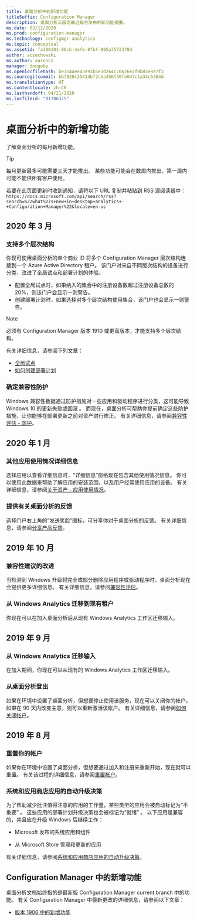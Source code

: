 ```yaml
---
title: 桌面分析中的新增功能
titleSuffix: Configuration Manager
description: 桌面分析云服务最近每月发布的新功能摘要。
ms.date: 03/12/2020
ms.prod: configuration-manager
ms.technology: configmgr-analytics
ms.topic: conceptual
ms.assetid: fa300181-86cb-4afe-8fbf-895a7572378d
author: aczechowski
ms.author: aaroncz
manager: dougeby
ms.openlocfilehash: be314aee43e93b5e3d264c70626e2f0b85e8e7f3
ms.sourcegitcommit: bbf820c35414bf2cba356f30fe047c1a34c5384d
ms.translationtype: HT
ms.contentlocale: zh-CN
ms.lasthandoff: 04/21/2020
ms.locfileid: "81706375"
---
```

# <a name="whats-new-in-desktop-analytics"></a>桌面分析中的新增功能

了解桌面分析的每月新增功能。

> [!TIP]
> 每月更新最多可能需要三天才能推出。 某些功能可能会在数周内推出，第一周内可能不能供所有客户使用。

若要在此页面更新时收到通知，请将以下 URL 复制并粘贴到 RSS 源阅读器中：`https://docs.microsoft.com/api/search/rss?search=%22what%27s+new+in+desktop+analytics+-+Configuration+Manager%22&locale=en-us`
<!-- a locale is required for the RSS search string -->

## <a name="march-2020"></a>2020 年 3 月

### <a name="support-for-multiple-hierarchies"></a>支持多个层次结构

<!-- 4814075, 6079184 -->

你现可使用桌面分析的单个商业 ID 将多个 Configuration Manager 层次结构连接到一个 Azure Active Directory 租户。 该门户对来自不同层次结构的设备进行分类，改进了全局试点和部署计划的体验。

- 配置全局试点时，如果纳入的集合中的注册设备数超过注册设备总数的 20%，则该门户会显示一则警告。
- 创建部署计划时，如果选择对多个层次结构使用集合，该门户也会显示一则警告。

> [!NOTE]
> 必须有 Configuration Manager 版本 1910 或更高版本，才能支持多个层次结构。

有关详细信息，请参阅下列文章：

- [全局试点](deploy-pilot.md#bkmk_GlobalPilot)
- [如何创建部署计划](create-deployment-plans.md)

### <a name="identify-compatibility-safeguards"></a>确定兼容性防护

<!-- 5746559 -->

Windows 兼容性数据通过防护措施对一些应用和驱动程序进行分类，这可能导致 Windows 10 的更新失败或回滚  。 而现在，桌面分析可帮助你提前确定这些防护措施，让你能够在部署更新之前对资产进行修正。 有关详细信息，请参阅[兼容性评估 - 防护](compat-assessment.md#safeguards)。

## <a name="january-2020"></a>2020 年 1 月

### <a name="additional-app-usage-detail"></a>其他应用使用情况详细信息

<!-- 5533890 -->

选择应用以查看详细信息时，“详细信息”窗格现在包含其他使用情况信息。 你可以使用此数据来帮助了解应用的安装范围，以及用户经常使用应用的设备。 有关详细信息，请参阅[关于资产 - 应用使用情况](about-assets.md#usage)。

### <a name="provide-feedback-on-desktop-analytics"></a>提供有关桌面分析的反馈

<!-- 5451636 -->

选择门户右上角的“发送笑脸”图标，可分享你对于桌面分析的反馈。  有关详细信息，请参阅[分享产品反馈](get-support.md#bkmk_feedback)。

## <a name="october-2019"></a>2019 年 10 月

### <a name="improvements-to-compatibility-recommendations"></a>兼容性建议的改进

<!-- 3594545 -->

当检测到 Windows 升级将完全或部分删除应用程序或驱动程序时，桌面分析现在会提供更多详细信息。 有关详细信息，请参阅[兼容性评估](compat-assessment.md#asset-is-removed-during-upgrade)。

### <a name="migrate-from-windows-analytics-to-existing-tenant"></a>从 Windows Analytics 迁移到现有租户

<!-- 5202803 -->

你现在可以在加入桌面分析后从现有 Windows Analytics 工作区迁移输入。

## <a name="september-2019"></a>2019 年 9 月

### <a name="migrate-inputs-from-windows-analytics"></a>从 Windows Analytics 迁移输入

<!-- 4252663 -->

在加入期间，你现在可以从现有的 Windows Analytics 工作区迁移输入。

### <a name="offboard-from-desktop-analytics"></a>从桌面分析登出

<!-- 4972396 -->

如果在环境中设置了桌面分析，但想要停止使用该服务，现在可以关闭你的帐户。 如果在 90 天内改变主意，则可以重新激活该帐户。 有关详细信息，请参阅[如何关闭帐户](account-close.md)。

## <a name="august-2019"></a>2019 年 8 月

### <a name="reset-your-account"></a>重置你的帐户

<!-- 3733897 -->

如果你在环境中设置了桌面分析，但想要通过加入和注册来重新开始，现在就可以重置。 有关该过程的详细信息，请参阅[重置帐户](account-reset.md)。

### <a name="automatic-upgrade-decision-of-system-and-store-apps"></a>系统和应用商店应用的自动升级决策

<!-- 3587232 -->

为了帮助减少批注值得注意的应用的工作量，某些类型的应用会被自动标记为“不重要”  。 这些应用的部署计划升级决策也会被标记为“就绪”  。 以下应用是兼容的，并且应在升级 Windows 后继续工作：

- Microsoft 发布的系统应用和组件

- 从 Microsoft Store 管理和更新的应用

有关详细信息，请参阅[系统和应用商店应用的自动升级决策](about-assets.md#bkmk_plan-autoapp)。

## <a name="whats-new-in-configuration-manager"></a>Configuration Manager 中的新增功能

桌面分析文档始终指的是最新版 Configuration Manager current branch 中的功能。 有关 Configuration Manager 中最新更改的详细信息，请参阅以下文章：

<!-- - [What's new in version 1910](../core/plan-design/changes/whats-new-in-version-1910.md#bkmk_da) -->

- [版本 1906 中的新增功能](../core/plan-design/changes/whats-new-in-version-1906.md#bkmk_da)
